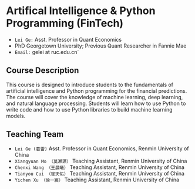 # Artifical Intelligence & Python Programming (FinTech)
- `Lei Ge:` Asst. Professor in Quant Economics
-  PhD Georgetown University; Previous Quant Researcher in Fannie Mae
- `Email:` gelei at ruc.edu.cn`

## Course Description
This course is designed to introduce students to the fundamentals of artificial intelligence and Python programming for the financial predictions. The course will cover the knowledge of machine learning, deep learning, and natural language processing. Students will learn how to use Python to write code and how to use Python libraries to build machine learning models.

## Teaching Team 
- `Lei Ge (葛雷)` Asst. Professor in Quant Economics, Renmin University of China
- `Xiangyuan Mo （莫湘源）`  Teaching Assistant, Renmin University of China
- `Chenxi Wang （王晨曦）` Teaching Assistant, Renmin University of China
- `Tianyou Cui （崔天佑）` Teaching Assistant, Renmin University of China
- `Yichen Xu （徐一宸）` Teaching Assistant, Renmin University of China
